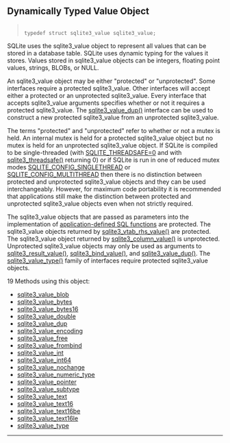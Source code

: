 ## Dynamically Typed Value Object




> ```
> 
> typedef struct sqlite3_value sqlite3_value;
> 
> ```



SQLite uses the sqlite3\_value object to represent all values
that can be stored in a database table. SQLite uses dynamic typing
for the values it stores. Values stored in sqlite3\_value objects
can be integers, floating point values, strings, BLOBs, or NULL.


An sqlite3\_value object may be either "protected" or "unprotected".
Some interfaces require a protected sqlite3\_value. Other interfaces
will accept either a protected or an unprotected sqlite3\_value.
Every interface that accepts sqlite3\_value arguments specifies
whether or not it requires a protected sqlite3\_value. The
[sqlite3\_value\_dup()](#sqlite3_value_dup) interface can be used to construct a new
protected sqlite3\_value from an unprotected sqlite3\_value.


The terms "protected" and "unprotected" refer to whether or not
a mutex is held. An internal mutex is held for a protected
sqlite3\_value object but no mutex is held for an unprotected
sqlite3\_value object. If SQLite is compiled to be single\-threaded
(with [SQLITE\_THREADSAFE\=0](compile.html#threadsafe) and with [sqlite3\_threadsafe()](#sqlite3_threadsafe) returning 0\)
or if SQLite is run in one of reduced mutex modes
[SQLITE\_CONFIG\_SINGLETHREAD](#sqliteconfigsinglethread) or [SQLITE\_CONFIG\_MULTITHREAD](#sqliteconfigmultithread)
then there is no distinction between protected and unprotected
sqlite3\_value objects and they can be used interchangeably. However,
for maximum code portability it is recommended that applications
still make the distinction between protected and unprotected
sqlite3\_value objects even when not strictly required.


The sqlite3\_value objects that are passed as parameters into the
implementation of [application\-defined SQL functions](appfunc.html) are protected.
The sqlite3\_value objects returned by [sqlite3\_vtab\_rhs\_value()](#sqlite3_vtab_rhs_value)
are protected.
The sqlite3\_value object returned by
[sqlite3\_column\_value()](#sqlite3_column_blob) is unprotected.
Unprotected sqlite3\_value objects may only be used as arguments
to [sqlite3\_result\_value()](#sqlite3_result_blob), [sqlite3\_bind\_value()](#sqlite3_bind_blob), and
[sqlite3\_value\_dup()](#sqlite3_value_dup).
The [sqlite3\_value\_type()](#sqlite3_value_blob) family of
interfaces require protected sqlite3\_value objects.


19 Methods using this object:

* [sqlite3\_value\_blob](#sqlite3_value_blob)
* [sqlite3\_value\_bytes](#sqlite3_value_blob)
* [sqlite3\_value\_bytes16](#sqlite3_value_blob)
* [sqlite3\_value\_double](#sqlite3_value_blob)
* [sqlite3\_value\_dup](#sqlite3_value_dup)
* [sqlite3\_value\_encoding](#sqlite3_value_encoding)
* [sqlite3\_value\_free](#sqlite3_value_dup)
* [sqlite3\_value\_frombind](#sqlite3_value_blob)
* [sqlite3\_value\_int](#sqlite3_value_blob)
* [sqlite3\_value\_int64](#sqlite3_value_blob)
* [sqlite3\_value\_nochange](#sqlite3_value_blob)
* [sqlite3\_value\_numeric\_type](#sqlite3_value_blob)
* [sqlite3\_value\_pointer](#sqlite3_value_blob)
* [sqlite3\_value\_subtype](#sqlite3_value_subtype)
* [sqlite3\_value\_text](#sqlite3_value_blob)
* [sqlite3\_value\_text16](#sqlite3_value_blob)
* [sqlite3\_value\_text16be](#sqlite3_value_blob)
* [sqlite3\_value\_text16le](#sqlite3_value_blob)
* [sqlite3\_value\_type](#sqlite3_value_blob)








---


